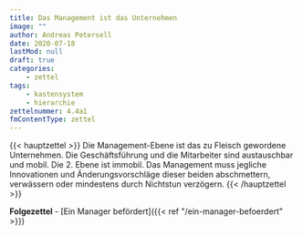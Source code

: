 ```yaml
---
title: Das Management ist das Unternehmen
image: ""
author: Andreas Petersell
date: 2020-07-18
lastMod: null
draft: true
categories:
    - zettel
tags:
    - kastensystem
    - hierarchie
zettelnummer: 4.4a1
fmContentType: zettel
---
```


{{< hauptzettel >}}
Die Management-Ebene ist das zu Fleisch gewordene Unternehmen. Die Geschäftsführung und die Mitarbeiter sind austauschbar und mobil. Die 2. Ebene ist immobil. Das Management muss jegliche Innovationen und Änderungsvorschläge dieser beiden abschmettern, verwässern oder mindestens durch Nichtstun verzögern.
{{< /hauptzettel >}}
<!--more-->
**Folgezettel** - [Ein Manager befördert]({{< ref "/ein-manager-befoerdert" >}})

